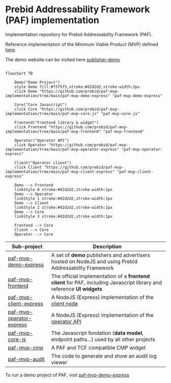 # Prebid Addressability Framework (PAF) implementation

Implementation repository for Prebid Addressability Framework (PAF).

Reference implementation of the Minimum Viable Product (MVP) defined [here](https://github.com/criteo/addressable-network-proposals/tree/main/mvp-spec).

The demo website can be visited here [publisher-demo](https://www.pafdemopublisher.com/)

```mermaid

flowchart TB

    Demo("Demo Project")
    style Demo fill:#f5f5f5,stroke:#d2d2d2,stroke-width:2px
    click Demo "https://github.com/prebid/paf-mvp-implementation/tree/main/paf-mvp-demo-express" "paf-mvp-demo-express"
    
    Core("Core Javascript")
    click Core "https://github.com/prebid/paf-mvp-implementation/tree/main/paf-mvp-core-js" "paf-mvp-core-js"
    
    Frontend("Frontend library & widget")
    click Frontend "https://github.com/prebid/paf-mvp-implementation/tree/main/paf-mvp-frontend" "paf-mvp-frontend"
    
    Operator("Operator API")
    click Operator "https://github.com/prebid/paf-mvp-implementation/tree/main/paf-mvp-operator-express" "paf-mvp-operator-express"
    
    Client("Operator client")
    click Client "https://github.com/prebid/paf-mvp-implementation/tree/main/paf-mvp-client-express" "paf-mvp-client-express"
    
    Demo --> Frontend
    linkStyle 0 stroke:#d2d2d2,stroke-width:1px
    Demo --> Operator
    linkStyle 1 stroke:#d2d2d2,stroke-width:1px
    Demo --> Client
    linkStyle 2 stroke:#d2d2d2,stroke-width:1px
    Demo --> Core
    linkStyle 3 stroke:#d2d2d2,stroke-width:1px
    
    Frontend --> Core
    Client --> Core
    Operator --> Core

```


| Sub-project                                            | Description                                                                                                                                         |
|--------------------------------------------------------|-----------------------------------------------------------------------------------------------------------------------------------------------------|
| [paf-mvp-demo-express](./paf-mvp-demo-express)         | A set of **demo** publishers and advertisers hosted on NodeJS and using Prebid Addressability Framework                                             |
| [paf-mvp-frontend](./paf-mvp-frontend)                 | The official implementation of a **frontend client** for PAF, including Javascript library and reference **UI widgets**                             |
| [paf-mvp-client-express](./paf-mvp-client-express)     | A NodeJS (Express) implementation of the [client node](https://github.com/prebid/addressability-framework/blob/main/mvp-spec/paf-client-node.md)    |
| [paf-mvp-operator-express](./paf-mvp-operator-express) | A NodeJS (Express) implementation of the [operator API](https://github.com/criteo/addressable-network-proposals/blob/main/mvp-spec/operator-api.md) |
| [paf-mvp-core-js](./paf-mvp-core-js)                   | The Javascript fondation (**data model**, endpoint paths...) used by all other projects                                                             |
| [paf-mvp-cmp](./paf-mvp-cmp)                           | A PAF and TCF compatible CMP widget                                                                                                                 |
| [paf-mvp-audit](./paf-mvp-audit)                       | The code to generate and show an audit log viewer                                                                                                   |

To run a demo project of PAF, visit [paf-mvp-demo-express](./paf-mvp-demo-express)
